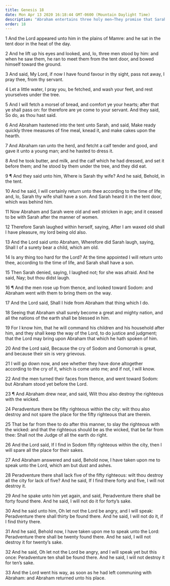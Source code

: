 ```yaml
---
title: Genesis 18
date: Mon Apr 13 2020 16:18:44 GMT-0600 (Mountain Daylight Time)
description: "Abraham entertains three holy men—They promise that Sarah will have a son—Abraham will command his children to be just—The Lord appears to him—They discuss the destruction of Sodom and Gomorrah."
order: 18
---
```


1 And the Lord appeared unto him in the plains of Mamre: and he sat in the tent door in the heat of the day.

2 And he lift up his eyes and looked, and, lo, three men stood by him: and when he saw them, he ran to meet them from the tent door, and bowed himself toward the ground.

3 And said, My Lord, if now I have found favour in thy sight, pass not away, I pray thee, from thy servant.

4 Let a little water, I pray you, be fetched, and wash your feet, and rest yourselves under the tree.

5 And I will fetch a morsel of bread, and comfort ye your hearts; after that ye shall pass on: for therefore are ye come to your servant. And they said, So do, as thou hast said.

6 And Abraham hastened into the tent unto Sarah, and said, Make ready quickly three measures of fine meal, knead it, and make cakes upon the hearth.

7 And Abraham ran unto the herd, and fetcht a calf tender and good, and gave it unto a young man; and he hasted to dress it.

8 And he took butter, and milk, and the calf which he had dressed, and set it before them; and he stood by them under the tree, and they did eat.

9 ¶ And they said unto him, Where is Sarah thy wife? And he said, Behold, in the tent.

10 And he said, I will certainly return unto thee according to the time of life; and, lo, Sarah thy wife shall have a son. And Sarah heard it in the tent door, which was behind him.

11 Now Abraham and Sarah were old and well stricken in age; and it ceased to be with Sarah after the manner of women.

12 Therefore Sarah laughed within herself, saying, After I am waxed old shall I have pleasure, my lord being old also.

13 And the Lord said unto Abraham, Wherefore did Sarah laugh, saying, Shall I of a surety bear a child, which am old.

14 Is any thing too hard for the Lord? At the time appointed I will return unto thee, according to the time of life, and Sarah shall have a son.

15 Then Sarah denied, saying, I laughed not; for she was afraid. And he said, Nay; but thou didst laugh.

16 ¶ And the men rose up from thence, and looked toward Sodom: and Abraham went with them to bring them on the way.

17 And the Lord said, Shall I hide from Abraham that thing which I do.

18 Seeing that Abraham shall surely become a great and mighty nation, and all the nations of the earth shall be blessed in him.

19 For I know him, that he will command his children and his household after him, and they shall keep the way of the Lord, to do justice and judgment; that the Lord may bring upon Abraham that which he hath spoken of him.

20 And the Lord said, Because the cry of Sodom and Gomorrah is great, and because their sin is very grievous.

21 I will go down now, and see whether they have done altogether according to the cry of it, which is come unto me; and if not, I will know.

22 And the men turned their faces from thence, and went toward Sodom: but Abraham stood yet before the Lord.

23 ¶ And Abraham drew near, and said, Wilt thou also destroy the righteous with the wicked.

24 Peradventure there be fifty righteous within the city: wilt thou also destroy and not spare the place for the fifty righteous that are therein.

25 That be far from thee to do after this manner, to slay the righteous with the wicked: and that the righteous should be as the wicked, that be far from thee: Shall not the Judge of all the earth do right.

26 And the Lord said, If I find in Sodom fifty righteous within the city, then I will spare all the place for their sakes.

27 And Abraham answered and said, Behold now, I have taken upon me to speak unto the Lord, which am but dust and ashes.

28 Peradventure there shall lack five of the fifty righteous: wilt thou destroy all the city for lack of five? And he said, If I find there forty and five, I will not destroy it.

29 And he spake unto him yet again, and said, Peradventure there shall be forty found there. And he said, I will not do it for forty’s sake.

30 And he said unto him, Oh let not the Lord be angry, and I will speak: Peradventure there shall thirty be found there. And he said, I will not do it, if I find thirty there.

31 And he said, Behold now, I have taken upon me to speak unto the Lord: Peradventure there shall be twenty found there. And he said, I will not destroy it for twenty’s sake.

32 And he said, Oh let not the Lord be angry, and I will speak yet but this once: Peradventure ten shall be found there. And he said, I will not destroy it for ten’s sake.

33 And the Lord went his way, as soon as he had left communing with Abraham: and Abraham returned unto his place.
